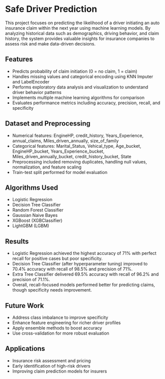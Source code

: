 # Safe Driver Prediction  

This project focuses on predicting the likelihood of a driver initiating an auto insurance claim within the next year using machine learning models. By analyzing historical data such as demographics, driving behavior, and claim history, the system provides valuable insights for insurance companies to assess risk and make data-driven decisions.  

## Features  
- Predicts probability of claim initiation (0 = no claim, 1 = claim)  
- Handles missing values and categorical encoding using KNN Imputer and LabelEncoder  
- Performs exploratory data analysis and visualization to understand driver behavior patterns  
- Implements multiple machine learning algorithms for comparison  
- Evaluates performance metrics including accuracy, precision, recall, and specificity  

## Dataset and Preprocessing  
- Numerical features: EngineHP, credit_history, Years_Experience, annual_claims, Miles_driven_annually, size_of_family  
- Categorical features: Marital_Status, Vehical_type, Age_bucket, EngineHP_bucket, Years_Experience_bucket, Miles_driven_annually_bucket, credit_history_bucket, State  
- Preprocessing included removing duplicates, handling null values, normalization, and feature scaling  
- Train-test split performed for model evaluation  

## Algorithms Used  
- Logistic Regression  
- Decision Tree Classifier  
- Random Forest Classifier  
- Gaussian Naive Bayes  
- XGBoost (XGBClassifier)  
- LightGBM (LGBM)  

## Results  
- Logistic Regression achieved the highest accuracy of 71% with perfect recall for positive cases but poor specificity.  
- Decision Tree Classifier (after hyperparameter tuning) improved to 70.4% accuracy with recall of 98.5% and precision of 71%.  
- Extra Tree Classifier delivered 69.5% accuracy with recall of 96.2% and precision of 71.1%.  
- Overall, recall-focused models performed better for predicting claims, though specificity needs improvement.  

## Future Work  
- Address class imbalance to improve specificity  
- Enhance feature engineering for richer driver profiles  
- Apply ensemble methods to boost accuracy  
- Use cross-validation for more robust evaluation  

## Applications  
- Insurance risk assessment and pricing  
- Early identification of high-risk drivers  
- Improving claim prediction models for insurers  
